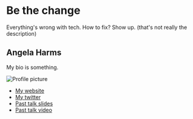 # Be the change

Everything's wrong with tech. How to fix? Show up. (that's not really the
description)

## Angela Harms

My bio is something.

![Profile picture](https://raw.github.com/rubyaustralia/rubyconfau-2014-cfp/master/example/profile_picture.png)

- [My website](http://maitria.com)
- [My twitter](https://twitter.com/angelaharms)
- [Past talk slides](http://www.slideshare.net/angelaharms/coding-in-community)
- [Past talk video](http://www.confreaks.com/videos/974-mwrc2012-does-pair-programming-have-to-suck)
